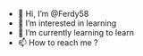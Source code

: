 - 👋 Hi, I’m @Ferdy58
- 👀 I’m interested in learning
- 🌱 I’m currently learning to learn
- 📫 How to reach me ?

<!---
Ferdy58/Ferdy58 is a ✨ special ✨ repository because its `README.md` (this file) appears on your GitHub profile.
You can click the Preview link to take a look at your changes.
--->
